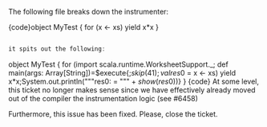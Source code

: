 The following file breaks down the instrumenter:

{code}object MyTest {
  for (x <- xs) yield x*x
}
```scala

it spits out the following:

```
object MyTest {
  for (import scala.runtime.WorksheetSupport._; def main(args: Array[String])=$execute{;$skip(41); val res$0 = x <- xs) yield x*x;System.out.println("""res0: <error> = """ + $show(res$0))}
}
{code}
At some level, this ticket no longer makes sense since we have effectively already moved out of the compiler the instrumentation logic (see #6458)

Furthermore, this issue has been fixed. Please, close the ticket.
